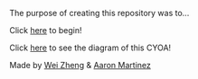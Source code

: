 The purpose of creating this repository was to...

Click [here](casting-ceremony.md) to begin!

Click [here](https://docs.google.com/a/hstat.org/drawings/d/1rf62FHJ2kwocAW8CFAD4nK-2h_ecGi4NpvmzzBIjjVE/edit?usp=sharing) to see the diagram of this CYOA!

Made by [Wei Zheng](https://github.com/weiz9762) & [Aaron Martinez](https://github.com/aaronm9990)